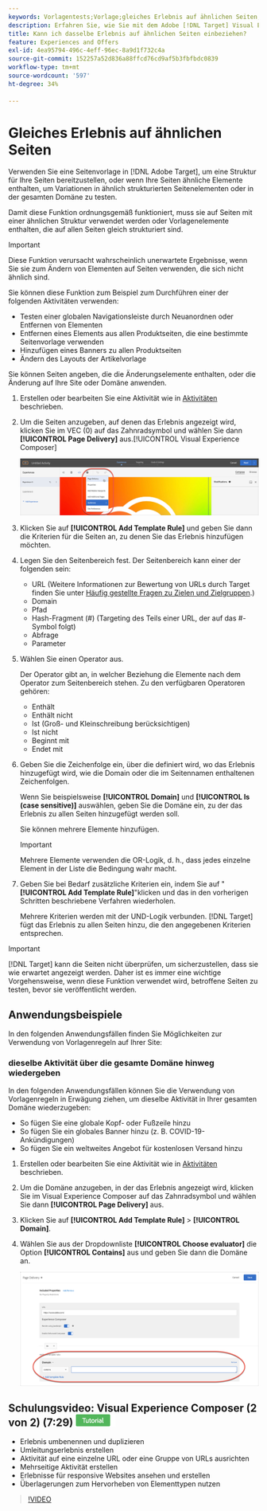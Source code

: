 ```yaml
---
keywords: Vorlagentests;Vorlage;gleiches Erlebnis auf ähnlichen Seiten;Vorlagentest
description: Erfahren Sie, wie Sie mit dem Adobe [!DNL Target] Visual Experience Composer (VEC) dasselbe Erlebnis auf mehreren Seiten einbeziehen können, die ähnlich strukturiert sind oder dieselben Vorlagenelemente enthalten.
title: Kann ich dasselbe Erlebnis auf ähnlichen Seiten einbeziehen?
feature: Experiences and Offers
exl-id: 4ea95794-496c-4eff-96ec-8a9d1f732c4a
source-git-commit: 152257a52d836a88ffcd76cd9af5b3fbfbdc0839
workflow-type: tm+mt
source-wordcount: '597'
ht-degree: 34%

---
```


# Gleiches Erlebnis auf ähnlichen Seiten

Verwenden Sie eine Seitenvorlage in [!DNL Adobe Target], um eine Struktur für Ihre Seiten bereitzustellen, oder wenn Ihre Seiten ähnliche Elemente enthalten, um Variationen in ähnlich strukturierten Seitenelementen oder in der gesamten Domäne zu testen.

Damit diese Funktion ordnungsgemäß funktioniert, muss sie auf Seiten mit einer ähnlichen Struktur verwendet werden oder Vorlagenelemente enthalten, die auf allen Seiten gleich strukturiert sind.

>[!IMPORTANT]
>
>Diese Funktion verursacht wahrscheinlich unerwartete Ergebnisse, wenn Sie sie zum Ändern von Elementen auf Seiten verwenden, die sich nicht ähnlich sind.

Sie können diese Funktion zum Beispiel zum Durchführen einer der folgenden Aktivitäten verwenden:

* Testen einer globalen Navigationsleiste durch Neuanordnen oder Entfernen von Elementen
* Entfernen eines Elements aus allen Produktseiten, die eine bestimmte Seitenvorlage verwenden
* Hinzufügen eines Banners zu allen Produktseiten
* Ändern des Layouts der Artikelvorlage

Sie können Seiten angeben, die die Änderungselemente enthalten, oder die Änderung auf Ihre Site oder Domäne anwenden.

1. Erstellen oder bearbeiten Sie eine Aktivität wie in [Aktivitäten](/help/main/c-activities/activities.md#concept_D317A95A1AB54674BA7AB65C7985BA03) beschrieben.

1. Um die Seiten anzugeben, auf denen das Erlebnis angezeigt wird, klicken Sie im VEC (0) auf das Zahnradsymbol und wählen Sie dann **[!UICONTROL Page Delivery]** aus.[!UICONTROL Visual Experience Composer]

   ![Zahnradsymbol > Seitenbereitstellung](/help/main/c-experiences/c-visual-experience-composer/assets/icon-gear.png)

1. Klicken Sie auf **[!UICONTROL Add Template Rule]** und geben Sie dann die Kriterien für die Seiten an, zu denen Sie das Erlebnis hinzufügen möchten.

1. Legen Sie den Seitenbereich fest. Der Seitenbereich kann einer der folgenden sein:

   * URL (Weitere Informationen zur Bewertung von URLs durch Target finden Sie unter [Häufig gestellte Fragen zu Zielen und Zielgruppen](/help/main/c-target/c-troubleshooting-targets-and-audiences/troubleshooting-targets-and-audiences.md).)
   * Domain
   * Pfad
   * Hash-Fragment (#) (Targeting des Teils einer URL, der auf das #-Symbol folgt)
   * Abfrage
   * Parameter

1. Wählen Sie einen Operator aus.

   Der Operator gibt an, in welcher Beziehung die Elemente nach dem Operator zum Seitenbereich stehen. Zu den verfügbaren Operatoren gehören:

   * Enthält
   * Enthält nicht
   * Ist (Groß- und Kleinschreibung berücksichtigen)
   * Ist nicht
   * Beginnt mit
   * Endet mit

1. Geben Sie die Zeichenfolge ein, über die definiert wird, wo das Erlebnis hinzugefügt wird, wie die Domain oder die im Seitennamen enthaltenen Zeichenfolgen.

   Wenn Sie beispielsweise **[!UICONTROL Domain]** und **[!UICONTROL Is (case sensitive)]** auswählen, geben Sie die Domäne ein, zu der das Erlebnis zu allen Seiten hinzugefügt werden soll.

   Sie können mehrere Elemente hinzufügen.

   >[!IMPORTANT]
   >
   >Mehrere Elemente verwenden die OR-Logik, d. h., dass jedes einzelne Element in der Liste die Bedingung wahr macht.

1. Geben Sie bei Bedarf zusätzliche Kriterien ein, indem Sie auf &quot;**[!UICONTROL Add Template Rule]**&quot;klicken und das in den vorherigen Schritten beschriebene Verfahren wiederholen.

   Mehrere Kriterien werden mit der UND-Logik verbunden. [!DNL Target] fügt das Erlebnis zu allen Seiten hinzu, die den angegebenen Kriterien entsprechen.

>[!IMPORTANT]
>
> [!DNL Target] kann die Seiten nicht überprüfen, um sicherzustellen, dass sie wie erwartet angezeigt werden. Daher ist es immer eine wichtige Vorgehensweise, wenn diese Funktion verwendet wird, betroffene Seiten zu testen, bevor sie veröffentlicht werden.

## Anwendungsbeispiele

In den folgenden Anwendungsfällen finden Sie Möglichkeiten zur Verwendung von Vorlagenregeln auf Ihrer Site:

### dieselbe Aktivität über die gesamte Domäne hinweg wiedergeben

In den folgenden Anwendungsfällen können Sie die Verwendung von Vorlagenregeln in Erwägung ziehen, um dieselbe Aktivität in Ihrer gesamten Domäne wiederzugeben:

* So fügen Sie eine globale Kopf- oder Fußzeile hinzu
* So fügen Sie ein globales Banner hinzu (z. B. COVID-19-Ankündigungen)
* So fügen Sie ein weltweites Angebot für kostenlosen Versand hinzu

1. Erstellen oder bearbeiten Sie eine Aktivität wie in [Aktivitäten](/help/main/c-activities/activities.md#concept_D317A95A1AB54674BA7AB65C7985BA03) beschrieben.

1. Um die Domäne anzugeben, in der das Erlebnis angezeigt wird, klicken Sie im Visual Experience Composer auf das Zahnradsymbol und wählen Sie dann **[!UICONTROL Page Delivery]** aus.

1. Klicken Sie auf **[!UICONTROL Add Template Rule]** > **[!UICONTROL Domain]**.

1. Wählen Sie aus der Dropdownliste **[!UICONTROL Choose evaluator]** die Option **[!UICONTROL Contains]** aus und geben Sie dann die Domäne an.

   ![Domäne enthält ](/help/main/c-experiences/c-visual-experience-composer/assets/domain-template-rule.png)

## Schulungsvideo: Visual Experience Composer (2 von 2) (7:29) ![Tutorial-Badge](/help/main/assets/tutorial.png)

* Erlebnis umbenennen und duplizieren
* Umleitungserlebnis erstellen
* Aktivität auf eine einzelne URL oder eine Gruppe von URLs ausrichten
* Mehrseitige Aktivität erstellen
* Erlebnisse für responsive Websites ansehen und erstellen
* Überlagerungen zum Hervorheben von Elementtypen nutzen

>[!VIDEO](https://video.tv.adobe.com/v/17401)
